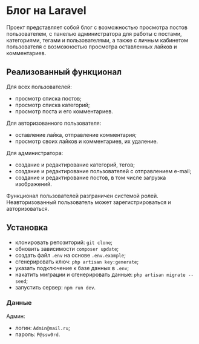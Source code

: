 # Блог на Laravel

Проект представляет собой блог с возможностью просмотра постов пользователем, с панелью администратора для работы с постами, категориями, тегами и пользователями, а также с личным кабинетом пользователя с возможностью просмотра оставленных лайков и комментариев.

## Реализованный функционал

Для всех пользователей:

- просмотр списка постов;
- просмотр списка категорий;
- просмотр поста и его комментариев.

Для авторизованного пользователя:

- оставление лайка, отправление комментария;
- просмотр своих лайков и комментариев, их удаление.

Для администратора:

- создание и редактирование категорий, тегов;
- создание и редактирование пользователей с отправлением e-mail;
- создание и редактирование постов, в том числе загрузка изображений.

Функционал пользователей разграничен системой ролей. Неавторизованный пользователь может зарегистрироваться и авторизоваться.

## Установка

- клонировать репозиторий: `git clone`;
- обновить зависимости `composer update`;
- создать файл `.env` на основе `.env.example`;
- сгенерировать ключ: `php artisan key:generate`;
- указать подключение к базе данных в `.env`;
- накатить миграции и сгенерировать данные: `php artisan migrate --seed`;
- запустить сервер: `npm run dev`.

### Данные

Админ:

- логин: `Admin@mail.ru`;
- пароль: `P@ssw0rd`.